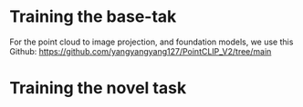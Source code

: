 # Training the base-tak

For the point cloud to image projection, and foundation models, we use this Github:
https://github.com/yangyangyang127/PointCLIP_V2/tree/main

# Training the novel task
